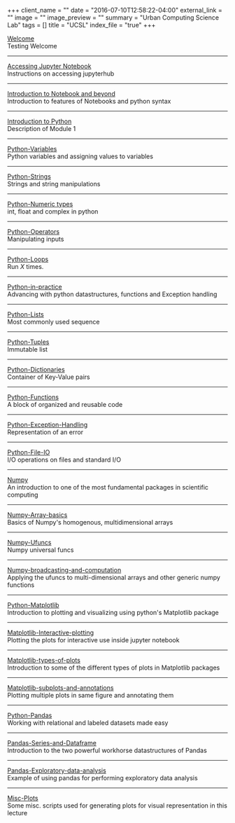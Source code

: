 +++
client_name = ""
date = "2016-07-10T12:58:22-04:00"
external_link = ""
image = ""
image_preview = ""
summary = "Urban Computing Science Lab"
tags = []
title = "UCSL"
index_file = "true"
+++

[Welcome](./00-00-welcome/) <br/>
Testing Welcome

---------

[Accessing Jupyter Notebook](./00-01-accessing-jupyter-notebook) <br/>
Instructions on accessing jupyterhub

---------

[Introduction to Notebook and beyond](./00-02-introduction-to-notebook-and-beyond) <br/>
Introduction to features of Notebooks and python syntax

---------

[Introduction to Python](./01-00-introduction-to-python) <br/>
Description of Module 1

---------

[Python-Variables](./01-01-variables) <br/>
Python variables and assigning values to variables

---------

[Python-Strings](./01-02-strings) <br/>
Strings and string manipulations

---------

[Python-Numeric types](./01-03-numeric-types) <br/>
int, float and complex in python

---------

[Python-Operators](./01-04-operators) <br/>
Manipulating inputs

---------

[Python-Loops](./01-05-control-flow) <br/>
Run *X* times.

---------

[Python-in-practice](./02-00-python-in-practice) <br/>
Advancing with python datastructures, functions and Exception handling

---------



[Python-Lists](./02-01-lists) <br/>
Most commonly used sequence

---------

[Python-Tuples](./02-02-tuples) <br/>
Immutable list

----------

[Python-Dictionaries](./02-03-dictionaries) <br/>
Container of Key-Value pairs

----------

[Python-Functions](./02-04-functions) <br/>
A block of organized and reusable code

---------


[Python-Exception-Handling](./02-05-exception-handling) <br/>
Representation of an error

---------

[Python-File-IO](./02-06-file-io) <br/>
I/O operations on files and standard I/O

---------


[Numpy](./03-00-introduction-to-numpy) <br/>
An introduction to one of the most fundamental packages in scientific computing

---------

[Numpy-Array-basics](./03-01-numpy-array-basics) <br/>
Basics of Numpy's homogenous, multidimensional arrays

---------

[Numpy-Ufuncs](./03-02-ufuncs) <br/>
Numpy universal funcs

---------


[Numpy-broadcasting-and-computation](./03-03-broadcasting-and-computation) <br/>
Applying the ufuncs to multi-dimensional arrays and other generic numpy functions

---------


[Python-Matplotlib](./04-00-introduction-to-matplotlib) <br/>
Introduction to plotting and visualizing using python's Matplotlib package

---------

[Matplotlib-Interactive-plotting](./04-01-interactive-plotting-with-matplotlib) <br/>
Plotting the plots for interactive use inside jupyter notebook

---------

[Matplotlib-types-of-plots](./04-02-various-types-of-plots) <br/>
Introduction to some of the different types of plots in Matplotlib packages

---------

[Matplotlib-subplots-and-annotations](./04-03-subplots-text-and-annotations) <br/>
Plotting multiple plots in same figure and annotating them

---------

[Python-Pandas](./05-00-Intro-to-Pandas) <br/>
Working with relational and labeled datasets made easy

---------

[Pandas-Series-and-Dataframe](./05-01-series-and-dataframe) <br/>
Introduction to the two powerful workhorse datastructures of Pandas

---------

[Pandas-Exploratory-data-analysis](./05-02-exploratory-data-analysis-using-pandas) <br/>
Example of using pandas for performing exploratory data analysis

---------

[Misc-Plots](./xx-miscellaneous-plots)<br/>
Some misc. scripts used for generating plots for visual representation in this lecture 

